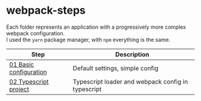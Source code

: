 # webpack-steps

Each folder represents an application with a progressively more complex webpack configuration.  
I used the `yarn` package manager, with `npm` everything is the same.

Step | Description
-|-
[01 Basic configuration](steps/01/README.md) | Default settings, simple config
[02 Typescript project](steps/02/README.md) | Typescript loader and webpack config in typescript
